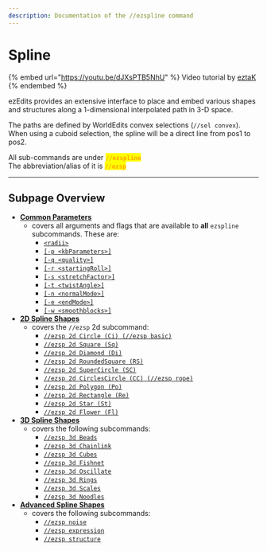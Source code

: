 ```yaml
---
description: Documentation of the //ezspline command
---
```


# Spline

{% embed url="https://youtu.be/dJXsPTB5NhU" %}
Video tutorial by [eztaK](https://linktr.ee/eztak)
{% endembed %}

ezEdits provides an extensive interface to place and embed various shapes and structures along a 1-dimensional interpolated path in 3-D space.

The paths are defined by WorldEdits convex selections (`//sel convex`). When using a cuboid selection, the spline will be a direct line from pos1 to pos2.

All sub-commands are under <mark style="color:orange;">**`//ezspline`**</mark>\
The abbreviation/alias of it is <mark style="color:orange;">**`//ezsp`**</mark>

***

## Subpage Overview

* [**Common Parameters**](common-parameters.md)
  * covers all arguments and flags that are available to **all** `ezspline` subcommands. These are:
    * [`<radii>`](common-parameters.md#radii)
    * [`[-p <kbParameters>]`](common-parameters.md#kb-parameters)
    * [`[-q <quality>]`](common-parameters.md#quality)
    * [`[-r <startingRoll>]`](common-parameters.md#roll)
    * [`[-s <stretchFactor>]`](common-parameters.md#stretch)
    * [`[-t <twistAngle>]`](common-parameters.md#twist)
    * [`[-n <normalMode>]`](common-parameters.md#normal-mode)
    * [`[-e <endMode>]`](common-parameters.md#end-style-e)
    * [`[-w <smoothblocks>]`](common-parameters.md#help-page)
* [**2D Spline Shapes**](2d-spline-shapes.md)
  * covers the `//ezsp` 2d subcommand:
    * [`//ezsp 2d Circle (Ci) (//ezsp basic)`](2d-spline-shapes.md#circle)
    * [`//ezsp 2d Square (Sq)`](2d-spline-shapes.md#square)
    * [`//ezsp 2d Diamond (Di)`](2d-spline-shapes.md#diamond)
    * [`//ezsp 2d RoundedSquare (RS)`](2d-spline-shapes.md#rounded-square)
    * [`//ezsp 2d SuperCircle (SC)`](2d-spline-shapes.md#super-circle)
    * [`//ezsp 2d CirclesCircle (CC) (//ezsp rope)`](2d-spline-shapes.md#circles-circle)
    * [`//ezsp 2d Polygon (Po)`](2d-spline-shapes.md#polygon)
    * [`//ezsp 2d Rectangle (Re)`](2d-spline-shapes.md#rectangle)
    * [`//ezsp 2d Star (St)`](2d-spline-shapes.md#star)
    * [`//ezsp 2d Flower (Fl)`](2d-spline-shapes.md#flower)
* [**3D Spline Shapes**](3d-spline-shapes.md)
  * covers the following subcommands:
    * [`//ezsp 3d Beads`](3d-spline-shapes.md#beads)
    * [`//ezsp 3d Chainlink`](3d-spline-shapes.md#chainlink)
    * [`//ezsp 3d Cubes`](3d-spline-shapes.md#cubes)
    * [`//ezsp 3d Fishnet`](3d-spline-shapes.md#fishnet)
    * [`//ezsp 3d Oscillate`](3d-spline-shapes.md#oscillate)
    * [`//ezsp 3d Rings`](3d-spline-shapes.md#rings)
    * [`//ezsp 3d Scales`](3d-spline-shapes.md#scales)
    * [`//ezsp 3d Noodles`](3d-spline-shapes.md#noodles)
* [**Advanced Spline Shapes**](advanced-spline-shapes.md)
  * covers the following subcommands:
    * [`//ezsp noise`](advanced-spline-shapes.md#noise)
    * [`//ezsp expression`](advanced-spline-shapes.md#expression)
    * [`//ezsp structure`](advanced-spline-shapes.md#structure)
